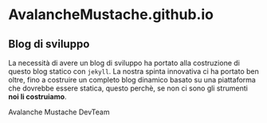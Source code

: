# AvalancheMustache.github.io


## Blog di sviluppo

La necessità di avere un blog di sviluppo ha portato alla costruzione di questo blog statico con `jekyll`. La nostra spinta innovativa ci ha portato ben oltre, fino a costruire un completo blog dinamico basato su una piattaforma che dovrebbe essere statica, questo perchè, se non ci sono gli strumenti **noi li costruiamo**.

Avalanche Mustache DevTeam

